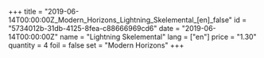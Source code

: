 +++
title = "2019-06-14T00:00:00Z_Modern_Horizons_Lightning_Skelemental_[en]_false"
id = "5734012b-31db-4125-8fea-c88666969cd6"
date = "2019-06-14T00:00:00Z"
name = "Lightning Skelemental"
lang = ["en"]
price = "1.30"
quantity = 4
foil = false
set = "Modern Horizons"
+++
